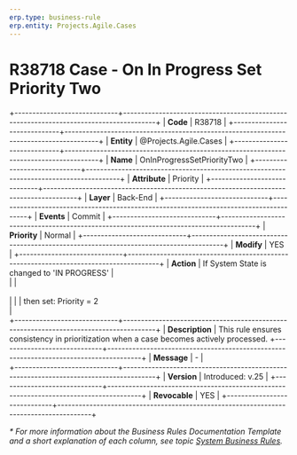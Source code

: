 ```yaml
---
erp.type: business-rule
erp.entity: Projects.Agile.Cases
---
```


# R38718 Case - On In Progress Set Priority Two
+-----------------------------+---------------------------------------------------------------------------------------+
| **Code**                    | R38718                                                                                |
+-----------------------------+---------------------------------------------------------------------------------------+
| **Entity**                  | @Projects.Agile.Cases                                                                 |
+-----------------------------+---------------------------------------------------------------------------------------+
| **Name**                    | OnInProgressSetPriorityTwo                                                            |
+-----------------------------+---------------------------------------------------------------------------------------+
| **Attribute**               | Priority                                                                              |
+-----------------------------+---------------------------------------------------------------------------------------+
| **Layer**                   | Back-End                                                                              |
+-----------------------------+---------------------------------------------------------------------------------------+
| **Events**                  | Commit                                                                                |
+-----------------------------+---------------------------------------------------------------------------------------+
| **Priority**                | Normal                                                                                |
+-----------------------------+---------------------------------------------------------------------------------------+
| **Modify**                  | YES                                                                                   |
+-----------------------------+---------------------------------------------------------------------------------------+
| **Action**                  | If System State is changed to 'IN PROGRESS'                                           |  
|                             | <br></br>                                                                             |
|                             | then set: Priority = 2 <br>                                                           |   
+-----------------------------+---------------------------------------------------------------------------------------+
| **Description**             | This rule ensures consistency in prioritization when a case becomes actively processed.
+-----------------------------+---------------------------------------------------------------------------------------+
| **Message**                 | \-                                                                                    |                  
+-----------------------------+---------------------------------------------------------------------------------------+
| **Version**                 | Introduced: v.25                                                                      |
+-----------------------------+---------------------------------------------------------------------------------------+
| **Revocable**               | YES                                                                                   |
+-----------------------------+---------------------------------------------------------------------------------------+

*\* For more information about the Business Rules Documentation Template and a short explanation of each column, see
topic [System Business Rules](../templates/template-description-system-business-rules.md).*
